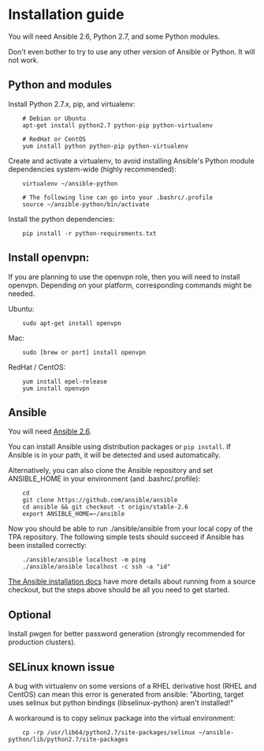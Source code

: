 Installation guide
==================

You will need Ansible 2.6, Python 2.7, and some Python modules.

Don't even bother to try to use any other version of Ansible or Python.
It will not work.

Python and modules
------------------

Install Python 2.7.x, pip, and virtualenv:

```
    # Debian or Ubuntu
    apt-get install python2.7 python-pip python-virtualenv

    # RedHat or CentOS
    yum install python python-pip python-virtualenv
```

Create and activate a virtualenv, to avoid installing Ansible's Python
module dependencies system-wide (highly recommended):

```
    virtualenv ~/ansible-python

    # The following line can go into your .bashrc/.profile
    source ~/ansible-python/bin/activate
```

Install the python dependencies:

```
    pip install -r python-requirements.txt
```

Install openvpn:
----------------

If you are planning to use the openvpn role, then you will need to install openvpn. Depending on your platform, corresponding commands might be needed.

Ubuntu:
```
    sudo apt-get install openvpn
```

Mac:
```
    sudo [brew or port] install openvpn
```

RedHat / CentOS:
```
    yum install epel-release
    yum install openvpn
```

Ansible
-------

You will need [Ansible 2.6](https://github.com/ansible/ansible).

You can install Ansible using distribution packages or ``pip install``.
If Ansible is in your path, it will be detected and used automatically.

Alternatively, you can also clone the Ansible repository and set
ANSIBLE_HOME in your environment (and .bashrc/.profile):

```
    cd
    git clone https://github.com/ansible/ansible
    cd ansible && git checkout -t origin/stable-2.6
    export ANSIBLE_HOME=~/ansible
```

Now you should be able to run ./ansible/ansible from your local copy of
the TPA repository. The following simple tests should succeed if Ansible
has been installed correctly:

```
    ./ansible/ansible localhost -m ping
    ./ansible/ansible localhost -c ssh -a "id"
```

[The Ansible installation docs](http://docs.ansible.com/ansible/intro_installation.html)
have more details about running from a source checkout, but the steps
above should be all you need to get started.

Optional
--------

Install pwgen for better password generation (strongly recommended for
production clusters).

SELinux known issue
-------------------

A bug with virtualenv on some versions of a RHEL derivative host (RHEL and CentOS) can mean
this error is generated from ansible:
"Aborting, target uses selinux but python bindings (libselinux-python) aren't installed!"

A workaround is to copy selinux package into the virtual environment: 

```
    cp -rp /usr/lib64/python2.7/site-packages/selinux ~/ansible-python/lib/python2.7/site-packages
```
